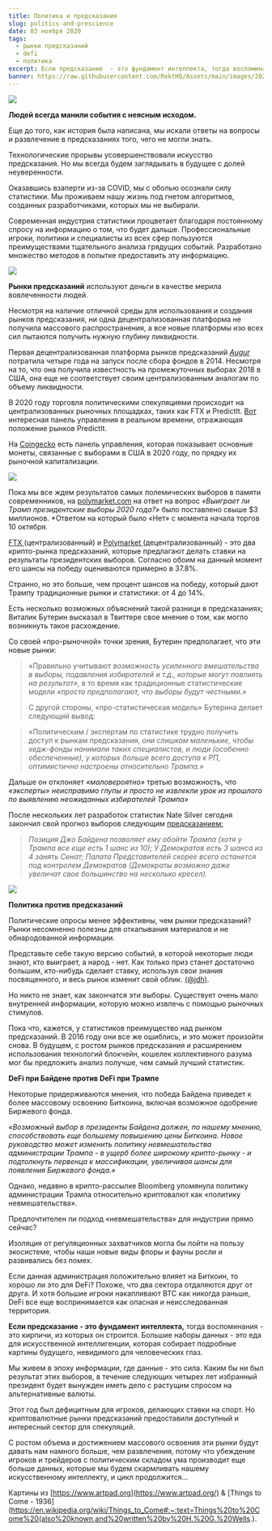 ```yaml
---
title: Политика и предсказания
slug: politics-and-prescience
date: 03 ноября 2020
tags:
  - рынки предсказаний
  - defi
  - политика
excerpt: Если предсказание  - это фундамент интеллекта, тогда воспоминания - это кирпичи, из которых он строится. При ком DeFi получит больше развития, Байдене или Трампе?
banner: https://raw.githubusercontent.com/RektHQ/Assets/main/images/2020/11/things-to-come.jpg
---
```


![](https://raw.githubusercontent.com/RektHQ/Assets/main/images/2020/11/things-to-come.jpg)

**Людей всегда манили события с неясным исходом.**

Еще до того, как история была написана, мы искали ответы на вопросы и развлечение в предсказаниях того, чего не могли знать. 

Технологические прорывы усовершенствовали искусство предсказания. Но мы всегда будем заглядывать в будущее с долей неуверенности. 

Оказавшись взаперти из-за COVID, мы с оболью осознали силу статистики.  Мы проживаем нашу жизнь под гнетом алгоритмов, созданных разработчиками, которых мы не выбирали.

Современная индустрия статистики процветает благодаря постоянному спросу на информацию о том, что будет дальше. Профессиональные игроки, политики и специалисты из всех сфер пользуются преимуществами тщательного анализа грядущих событий. Разработано множество методов в попытке предоставить эту информацию. 

![](https://raw.githubusercontent.com/RektHQ/Assets/main/images/2020/11/gambling-scene-3-BW.jpg)

**Рынки предсказаний** используют деньги в качестве мерила вовлеченности людей.   

Несмотря на наличие отличной среды для использования и создания рынков предсказания, ни одна децентрализованная платформа не получила массового распространения, а все новые платформы изо всех сил пытаются получить нужную глубину ликвидности. 

Первая децентрализованная платформа рынков предсказаний [_Augur_](https://augur.net/) потратила четыре года на запуск после сбора фондов в 2014. Несмотря на то, что она получила известность на промежуточных выборах 2018 в США, она еще не соответствует своим централизованным аналогам по объему ликвидности.

В 2020 году торговля политическими спекуляциями происходит на централизованных рыночных площадках, таких как FTX и Predictlt. [Вот](https://predictions.global/dashboard) интересная панель управления в реальном времени, отражающая положение рынков PredictIt.

На [Coingecko](https://www.coingecko.com/en?category_id=us-election-2020&view=market) есть панель управления, которая показывает основные монеты, связанные с выборами в США в 2020 году, по прядку их рыночной капитализации.

![](https://raw.githubusercontent.com/RektHQ/Assets/main/images/2020/11/coingecko.png)

Пока мы все ждем результатов самых полемических выборов в памяти современников,  на [polymarket.com](https://polymarket.com/market/will-trump-win-the-2020-us-presidential-election) на ответ на вопрос _«Выиграет ли Трамп президентские выборы 2020 года?»_ было поставлено свыше $3 миллионов. *Ответом на который было «Нет» с момента начала торгов 10 октября.

[FTX ](https://ftx.com/en/trade/TRUMP)(централизованный) и [Polymarket ](https://polymarket.com/market/will-trump-win-the-2020-us-presidential-election)(децентрализованный) - это два крипто-рынка предсказаний, которые предлагают делать ставки на результаты президентских выборов. Согласно обоим на данный момент его шансы на победу оцениваются примерно в 37.8%.

Странно, но это больше, чем процент шансов на победу, который дают Трампу традиционные рынки и статистики: от 4 до 14%. 

Есть несколько возможных объяснений такой разници в предсказаниях; Виталик Бутерин высказал в Твиттере свое мнение о том, как могло возникнуть такое расхождение.

Со своей  «про-рыночной» точки зрения, Бутерин предполагает, что эти новые рынки:

> «Правильно учитывают _возможность усиленного вмешательства в выборы, подавления избирателей и т.д., которые могут повлиять на результат»,_ в то время как традиционные статистические модели _«просто предполагают, что выборы будут честными.»_
>
> С другой стороны, «про-статистическая модель» Бутерина делает следующий вывод:

> «Политическим / экспертам по статистике трудно получить доступ к рынкам предсказания, _они слишком маленькие, чтобы хедж-фонды нанимали таких специалистов, и люди (особенно обеспеченные), у которых больше всего доступа к РП, оптимистично настроены относительно Трампа.»_

Дальше он отклоняет _«маловероятно»_ третью возможность, что _«эксперты» неисправимо глупы и просто не извлекли урок из прошлого по выявлению неожиданных избирателей Трампа»_

После нескольких лет разработок статистик Nate Silver сегодня закончил свой прогноз выборов следующим [предсказанием:](https://fivethirtyeight.com/features/final-2020-presidential-election-forecast/)

> _Позиция Джо Байдена позволяет ему обойти Трампа (хотя у Трампа все еще есть 1 шанс из 10); У Демократов есть 3 шанса из 4 занять Сенат; Палата Представителей скорее всего останется под контролем Демократов (Демократы возможно даже увеличат свое большинство на несколько кресел)._

![](https://raw.githubusercontent.com/RektHQ/Assets/main/images/2020/11/casino-interior-nouveauBW.jpg)

**Политика против предсказаний**

Политические опросы менее эффективны, чем рынки предсказаний? Рынки несомненно полезны для откапывания материалов и не обнародованной информации.

Представьте себе такую версию событий, в которой некоторые люди знают, кто выиграет, а народ - нет.  Как только приз станет достаточно большим, кто-нибудь сделает ставку, используя свои знания посвященного, и весь рынок изменит свой облик. [(@jdh)](https://twitter.com/jdh/status/1323481792305721344?s=20).

Но никто не знает, как закончатся эти выборы. Существует очень мало внутренней информации, которую можно извлечь с помощью рыночных стимулов.

Пока что, кажется, у статистиков преимущество над рынком предсказаний. В 2016 году они все же ошиблись, и это может произойти снова. В будущем, с ростом рынков предсказания и расширением использования технологий блокчейн, кошелек коллективного разума мог бы предложить анализ получше, чем самый лучший статистик.   

**DeFi при Байдене против DeFi при Трампе**

Некоторые придерживаются мнения, что победа Байдена приведет к более массовому освоению Биткоина, включая возможное одобрение Биржевого фонда. 

_«Возможный выбор в президенты Байдена должен, по нашему мнению, способствовать еще большему повышению цены Биткоина. Новое руководство может изменить политику невмешательства администрации Трампа - в ущерб более широкому крипто-рынку - и подтолкнуть первенца к массификации, увеличивая шансы для появления Биржевого фонда.»_

Однако, недавно в крипто-рассылке Bloomberg упомянула политику администрации Трампа относительно криптовалют как «политику невмешательства». 

Предпочтителен ли подход «невмешательства» для индустрии прямо сейчас?

Изоляция от регуляционных захватчиков могла бы пойти на пользу экосистеме, чтобы наши новые виды флоры и фауны росли и развивались без помех. 

Если данная администрация положительно влияет на Биткоин, то хорошо ли это для DeFi?  Похоже, что два сектора отдаляются друг от друга. И хотя большие игроки накапливают BTC как никогда раньше, DeFi все еще воспринимается как опасная и неисследованная территория. 

**Если предсказание  - это фундамент интеллекта,** тогда воспоминания - это кирпичи, из которых он строится.  Большие наборы данных - это еда для искусственной интеллигенции, которая собирает подробные картины будущего, невидимого для человеческих глаз.   

Мы живем в эпоху информации, где данные - это сила.  Каким бы ни был результат этих выборов, в течение следующих четырех лет избранный президент будет вынужден иметь дело с растущим спросом на альтернативные валюты. 

Этот год был дефицитным для игроков, делающих ставки на спорт. Но криптовалютные рынки предсказаний предоставили доступный и интересный сектор для спекуляций. 

С ростом объема и достижением массового освоения эти рынки будут давать нам намного больше, чем развлечения, потому что убеждение игроков и трейдеров с политическим складом ума производит еще больше данных, которые мы будем скармливать нашему искусственному интеллекту, и цикл продолжится...

Картины из [https://www.artpad.org](https://www.artpad.org/) & [Things to Come - 1936](https://en.wikipedia.org/wiki/Things_to_Come#:~:text=Things%20to%20Come%20(also%20known,and%20written%20by%20H.%20G.%20Wells.).

